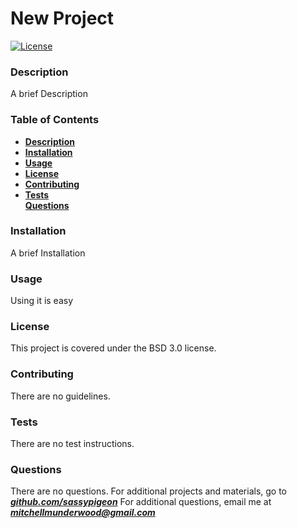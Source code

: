 # New Project 
[![License](https://img.shields.io/badge/License-BSD%203--Clause-blue.svg)](https://opensource.org/licenses/BSD-3-Clause) 
### Description 
 A brief Description 
### Table of Contents 
- [**Description**](#Description)    
- [**Installation**](#Installation)   
- [**Usage**](#Usage)    
- [**License**](#License)    
- [**Contributing**](#Contributing)    
- [**Tests**](#Tests)   
[**Questions**](#Questions)
### Installation 
 A brief Installation 
### Usage 
 Using it is easy 
### License 
This project is covered under the BSD 3.0 license. 
### Contributing 
 There are no guidelines. 
### Tests 
 There are no test instructions. 
### Questions 
 There are no questions. 
For additional projects and materials, go to ***[github.com/sassypigeon](https://github.com/sassypigeon)*** 
For additional questions, email me at ***mitchellmunderwood@gmail.com*** 
